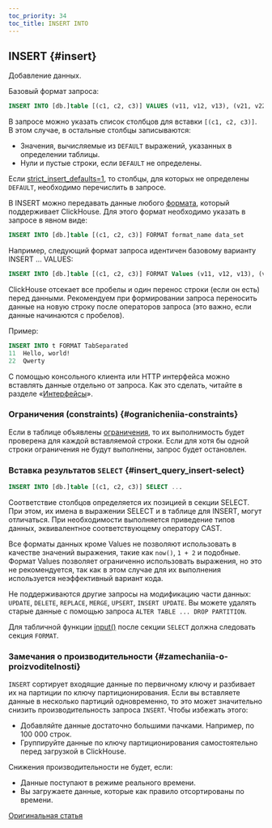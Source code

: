 ```yaml
---
toc_priority: 34
toc_title: INSERT INTO
---
```


## INSERT {#insert}

Добавление данных.

Базовый формат запроса:

``` sql
INSERT INTO [db.]table [(c1, c2, c3)] VALUES (v11, v12, v13), (v21, v22, v23), ...
```

В запросе можно указать список столбцов для вставки `[(c1, c2, c3)]`. В этом случае, в остальные столбцы записываются:

-   Значения, вычисляемые из `DEFAULT` выражений, указанных в определении таблицы.
-   Нули и пустые строки, если `DEFAULT` не определены.

Если [strict\_insert\_defaults=1](../../operations/settings/settings.md), то столбцы, для которых не определены `DEFAULT`, необходимо перечислить в запросе.

В INSERT можно передавать данные любого [формата](../../interfaces/formats.md#formats), который поддерживает ClickHouse. Для этого формат необходимо указать в запросе в явном виде:

``` sql
INSERT INTO [db.]table [(c1, c2, c3)] FORMAT format_name data_set
```

Например, следующий формат запроса идентичен базовому варианту INSERT … VALUES:

``` sql
INSERT INTO [db.]table [(c1, c2, c3)] FORMAT Values (v11, v12, v13), (v21, v22, v23), ...
```

ClickHouse отсекает все пробелы и один перенос строки (если он есть) перед данными. Рекомендуем при формировании запроса переносить данные на новую строку после операторов запроса (это важно, если данные начинаются с пробелов).

Пример:

``` sql
INSERT INTO t FORMAT TabSeparated
11  Hello, world!
22  Qwerty
```

С помощью консольного клиента или HTTP интерфейса можно вставлять данные отдельно от запроса. Как это сделать, читайте в разделе «[Интерфейсы](../../interfaces/index.md#interfaces)».

### Ограничения (constraints) {#ogranicheniia-constraints}

Если в таблице объявлены [ограничения](create.md#constraints), то их выполнимость будет проверена для каждой вставляемой строки. Если для хотя бы одной строки ограничения не будут выполнены, запрос будет остановлен.

### Вставка результатов `SELECT` {#insert_query_insert-select}

``` sql
INSERT INTO [db.]table [(c1, c2, c3)] SELECT ...
```

Соответствие столбцов определяется их позицией в секции SELECT. При этом, их имена в выражении SELECT и в таблице для INSERT, могут отличаться. При необходимости выполняется приведение типов данных, эквивалентное соответствующему оператору CAST.

Все форматы данных кроме Values не позволяют использовать в качестве значений выражения, такие как `now()`, `1 + 2` и подобные. Формат Values позволяет ограниченно использовать выражения, но это не рекомендуется, так как в этом случае для их выполнения используется неэффективный вариант кода.

Не поддерживаются другие запросы на модификацию части данных: `UPDATE`, `DELETE`, `REPLACE`, `MERGE`, `UPSERT`, `INSERT UPDATE`.
Вы можете удалять старые данные с помощью запроса `ALTER TABLE ... DROP PARTITION`.

Для табличной функции [input()](../table-functions/input.md) после секции `SELECT` должна следовать
секция `FORMAT`.

### Замечания о производительности {#zamechaniia-o-proizvoditelnosti}

`INSERT` сортирует входящие данные по первичному ключу и разбивает их на партиции по ключу партиционирования. Если вы вставляете данные в несколько партиций одновременно, то это может значительно снизить производительность запроса `INSERT`. Чтобы избежать этого:

-   Добавляйте данные достаточно большими пачками. Например, по 100 000 строк.
-   Группируйте данные по ключу партиционирования самостоятельно перед загрузкой в ClickHouse.

Снижения производительности не будет, если:

-   Данные поступают в режиме реального времени.
-   Вы загружаете данные, которые как правило отсортированы по времени.

[Оригинальная статья](https://clickhouse.tech/docs/ru/query_language/insert_into/) <!--hide-->
